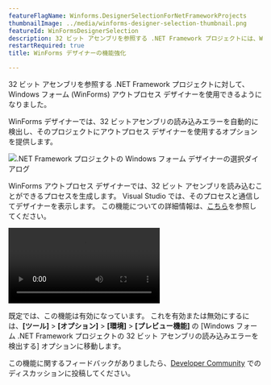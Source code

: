 ```yaml
---
featureFlagName: Winforms.DesignerSelectionForNetFrameworkProjects
thumbnailImage: ../media/winforms-designer-selection-thumbnail.png
featureId: WinFormsDesignerSelection
description: 32 ビット アセンブリを参照する .NET Framework プロジェクトには、WinForms アウトプロセス デザイナーを使用します。
restartRequired: true
title: WinForms デザイナーの機能強化

---
```


32 ビット アセンブリを参照する .NET Framework プロジェクトに対して、Windows フォーム (WinForms) アウトプロセス デザイナーを使用できるようになりました。

WinForms デザイナーでは、32 ビットアセンブリの読み込みエラーを自動的に検出し、そのプロジェクトにアウトプロセス デザイナーを使用するオプションを提供します。

![.NET Framework プロジェクトの Windows フォーム デザイナーの選択ダイアログ](../media/winforms-designer-selection.png ".NET Framework プロジェクトの Windows フォーム デザイナーの選択ダイアログ")

WinForms アウトプロセス デザイナーでは、32 ビット アセンブリを読み込むことができるプロセスを生成します。 Visual Studio では、そのプロセスと通信してデザイナーを表示します。
この機能についての詳細情報は、[こちら](https://aka.ms/winforms/designer/WhatsNewDesignerSelection)を参照してください。

![.NET Framework プロジェクトの Windows フォーム デザイナーの選択](../media/winforms-designer-selection.mp4 ".NET Framework プロジェクトの Windows フォーム デザイナーの選択")

既定では、この機能は有効になっています。 これを有効または無効にするには、**[ツール]** > **[オプション]** > **[環境]** > **[プレビュー機能]** の [Windows フォーム .NET Framework プロジェクトの 32 ビット アセンブリの読み込みエラーを検出する] オプションに移動します。

この機能に関するフィードバックがありましたら、[Developer Community](https://developercommunity.visualstudio.com/t/WinForms-NET-Framework-Projects-cant-d/1601210) でのディスカッションに投稿してください。

